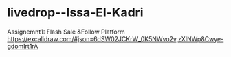 # livedrop--Issa-El-Kadri
Assignemnt1: Flash Sale &Follow Platform
https://excalidraw.com/#json=6dSW02JCKrW_0K5NWvo2v,zXINWp8Cwye-gdomIrt1rA
